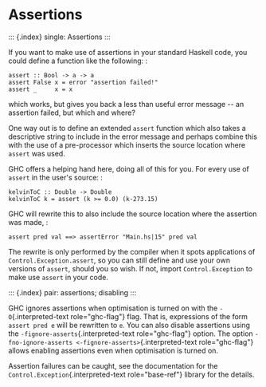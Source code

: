 Assertions
==========

::: {.index}
single: Assertions
:::

If you want to make use of assertions in your standard Haskell code, you
could define a function like the following: :

    assert :: Bool -> a -> a
    assert False x = error "assertion failed!"
    assert _     x = x

which works, but gives you back a less than useful error message \-- an
assertion failed, but which and where?

One way out is to define an extended `assert` function which also takes
a descriptive string to include in the error message and perhaps combine
this with the use of a pre-processor which inserts the source location
where `assert` was used.

GHC offers a helping hand here, doing all of this for you. For every use
of `assert` in the user\'s source: :

    kelvinToC :: Double -> Double
    kelvinToC k = assert (k >= 0.0) (k-273.15)

GHC will rewrite this to also include the source location where the
assertion was made, :

    assert pred val ==> assertError "Main.hs|15" pred val

The rewrite is only performed by the compiler when it spots applications
of `Control.Exception.assert`, so you can still define and use your own
versions of `assert`, should you so wish. If not, import
`Control.Exception` to make use `assert` in your code.

::: {.index}
pair: assertions; disabling
:::

GHC ignores assertions when optimisation is turned on with the
`-O`{.interpreted-text role="ghc-flag"} flag. That is, expressions of
the form `assert pred e` will be rewritten to `e`. You can also disable
assertions using the `-fignore-asserts`{.interpreted-text
role="ghc-flag"} option. The option
`-fno-ignore-asserts <-fignore-asserts>`{.interpreted-text
role="ghc-flag"} allows enabling assertions even when optimisation is
turned on.

Assertion failures can be caught, see the documentation for the
`Control.Exception`{.interpreted-text role="base-ref"} library for the
details.
